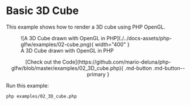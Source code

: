 # Basic 3D Cube

This example shows how to render a 3D cube using PHP OpenGL.

<figure markdown>
  ![A 3D Cube drawn with OpenGL in PHP](./../docs-assets/php-glfw/examples/02-cube.png){ width="400" }
  <figcaption>A 3D Cube drawn with OpenGL in PHP</figcaption>
</figure>

<div style="text-align: center;" markdown>
[Check out the Code](https://github.com/mario-deluna/php-glfw/blob/master/examples/02_3D_cube.php){ .md-button .md-button--primary }
</div>


Run this example:

```
php examples/02_3D_cube.php
```